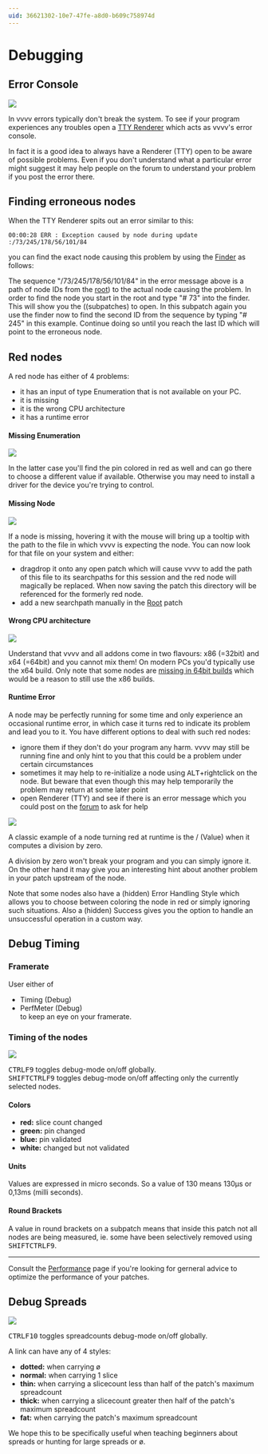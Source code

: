 ```yaml
---
uid: 36621302-10e7-47fe-a8d0-b609c758974d
---
```


# Debugging

## Error Console

![](~/img/patchingDebugging_TTY.png "")   

In vvvv errors typically don't break the system. To see if your program experiences any troubles open a [TTY Renderer](xref:e2fe8b35-85de-47a9-a953-2621254e9641) which acts as vvvv's error console.   

In fact it is a good idea to always have a Renderer (TTY) open to be aware of possible problems. Even if you don't understand what a particular error might suggest it may help people on the forum to understand your problem if you post the error there.  


## Finding erroneous nodes


When the TTY Renderer spits out an error similar to this:  
```
00:00:28 ERR : Exception caused by node during update :/73/245/178/56/101/84 
```

you can find the exact node causing this problem by using the [Finder](xref:869d5933-4693-4b32-a7f3-5b7cfcc3a07f) as follows:  

The sequence "/73/245/178/56/101/84" in the error message above is a path of node IDs from the [root](xref:5eea935d-c82d-4b89-8403-1fbc1d79fb93)) to the actual node causing the problem. In order to find the node you start in the root and type "# 73" into the finder. This will show you the ((subpatches) to open. In this subpatch again you use the finder now to find the second ID from the sequence by typing "# 245" in this example. Continue doing so until you reach the last ID which will point to the erroneous node.   





## Red nodes


A red node has either of 4 problems:   
* it has an input of type Enumeration that is not available on your PC.   
* it is missing   
* it is the wrong CPU architecture  
* it has a runtime error  


#### Missing Enumeration 

![](~/img/Debugging_RedNodes_Enum2.png "")  

In the latter case you'll find the pin colored in red as well and can go there to choose a different value if available. Otherwise you may need to install a driver for the device you're trying to control.   


#### Missing Node

![](~/img/patchingDebugging_RedNodes_Missing.png "")   


If a node is missing, hovering it with the mouse will bring up a tooltip with the path to the file in which vvvv is expecting the node. You can now look for that file on your system and either:  
* dragdrop it onto any open patch which will cause vvvv to add the path of this file to its searchpaths for this session and the red node will magically be replaced. When now saving the patch this directory will be referenced for the formerly red node.  
* add a new searchpath manually in the [Root](xref:5eea935d-c82d-4b89-8403-1fbc1d79fb93) patch  


#### Wrong CPU architecture

![](~/img/Debugging_RedNodes_Architecture.png "")   

Understand that vvvv and all addons come in two flavours: x86 (=32bit) and x64 (=64bit) and you cannot mix them! On modern PCs you'd typically use the x64 build. Only note that some nodes are [missing in 64bit builds](https://vvvv.org/documentation/missing-in-64bit-builds) which would be a reason to still use the x86 builds.   


 

#### Runtime Error
A node may be perfectly running for some time and only experience an occasional runtime error, in which case it turns red to indicate its problem and lead you to it. You have different options to deal with such red nodes:  
* ignore them if they don't do your program any harm. vvvv may still be running fine and only hint to you that this could be a problem under certain circumstances  
* sometimes it may help to re-initialize a node using <span class="keyseq"><kbd>ALT</kbd></span>+rightclick on the node. But beware that even though this may help temporarily the problem may return at some later point   
* open <span class="node">Renderer (TTY)</span> and see if there is an error message which you could post on the [forum](https://vvvv.org/forums) to ask for help  



![](~/img/patchingDebugging_RedNodes_Runtime.png "")   


A classic example of a node turning red at runtime is the / (Value) when it computes a division by zero.   

A division by zero won't break your program and you can simply ignore it. On the other hand it may give you an interesting hint about another problem in your patch upstream of the node.   

Note that some nodes also have a (hidden) <span class="pin">Error Handling Style</span> which allows you to choose between coloring the node in red or simply ignoring such situations. Also a (hidden) <span class="pin">Success</span> gives you the option to handle an unsuccessful operation in a custom way.   


## Debug Timing


### Framerate
User either of  
* <span class="node">Timing (Debug)</span>  
* <span class="node">PerfMeter (Debug)</span>   
to keep an eye on your framerate.  

### Timing of the nodes

![](~/img/Debugging-DebuggingTiming.png "")   

<span class="keyseq"><kbd>CTRL</kbd><kbd>F9</kbd></span> toggles debug-mode on/off globally.   
<span class="keyseq"><kbd>SHIFT</kbd><kbd>CTRL</kbd><kbd>F9</kbd></span> toggles debug-mode on/off affecting only the currently selected nodes.  

#### Colors
* **red:** slice count changed  
* **green:** pin changed  
* **blue:** pin validated  
* **white:** changed but not validated  

#### Units

Values are expressed in micro seconds. So a value of 130 means 130µs or 0,13ms (milli seconds).   

#### Round Brackets

A value in round brackets on a subpatch means that inside this patch not all nodes are being measured, ie. some have been selectively removed using <span class="keyseq"><kbd>SHIFT</kbd><kbd>CTRL</kbd><kbd>F9</kbd></span>.  

---  
Consult the [Performance](xref:026ac8ca-9bcc-45e4-abf3-ac079a44065b) page if you're looking for gerneral advice to optimize the performance of your patches.   



## Debug Spreads

![](~/img/Debugging-DebuggingSpreads.png "")   


<span class="keyseq"><kbd>CTRL</kbd><kbd>F10</kbd></span> toggles spreadcounts debug-mode on/off globally.  

A link can have any of 4 styles:  

* **dotted:** when carrying ø  
* **normal:** when carrying 1 slice  
* **thin:** when carrying a slicecount less than half of the patch's maximum spreadcount  
* **thick:** when carrying a slicecount greater then half of the patch's maximum spreadcount  
* **fat:** when carrying the patch's maximum spreadcount  

We hope this to be specifically useful when teaching beginners about spreads or hunting for large spreads or ø.  

